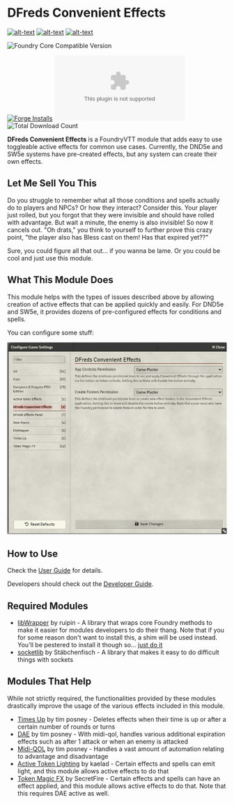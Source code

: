# DFreds Convenient Effects

[![alt-text](https://img.shields.io/badge/-Patreon-%23f96854?style=for-the-badge)](https://www.patreon.com/dfreds)
[![alt-text](https://img.shields.io/badge/-Buy%20Me%20A%20Coffee-%23ff813f?style=for-the-badge)](https://www.buymeacoffee.com/dfreds)
[![alt-text](https://img.shields.io/badge/-Discord-%235662f6?style=for-the-badge)](https://discord.gg/Wq8AEV9bWb)

![Foundry Core Compatible
Version](https://img.shields.io/badge/dynamic/json.svg?url=https://raw.githubusercontent.com/DFreds/dfreds-convenient-effects/main/static/module.json&label=Foundry%20Version&query=$.compatibility.verified&colorB=ff6400&style=for-the-badge)

[![Forge
Installs](https://img.shields.io/badge/dynamic/json?label=Forge%20Installs&query=package.installs&suffix=%25&url=https://forge-vtt.com/api/bazaar/package/dfreds-convenient-effects&colorB=68a74f&style=for-the-badge)](https://forge-vtt.com/bazaar#package=dfreds-convenient-effects)
![Latest Release Download
Count](https://img.shields.io/github/downloads/DFreds/dfreds-convenient-effects/latest/dfreds-convenient-effects.zip?color=2b82fc&label=LATEST%20DOWNLOADS&style=for-the-badge)
![Total Download
Count](https://img.shields.io/github/downloads/DFreds/dfreds-convenient-effects/total?color=2b82fc&label=TOTAL%20DOWNLOADS&style=for-the-badge)

__DFreds Convenient Effects__ is a FoundryVTT module that adds easy to use
toggleable active effects for common use cases. Currently, the DND5e and SW5e
systems have pre-created effects, but any system can create their own effects.

## Let Me Sell You This

Do you struggle to remember what all those conditions and spells actually do to
players and NPCs? Or how they interact? Consider this. Your player just rolled,
but you forgot that they were invisible and should have rolled with advantage.
But wait a minute, the enemy is also invisible! So now it cancels out. "Oh
drats," you think to yourself to further prove this crazy point, "the player
also has Bless cast on them! Has that expired yet??"

Sure, you could figure all that out... if you wanna be lame. Or you could be
cool and just use this module.

## What This Module Does

This module helps with the types of issues described above by allowing creation
of active effects that can be applied quickly and easily. For DND5e and SW5e, it
provides dozens of pre-configured effects for conditions and spells.

You can configure some stuff:

![Settings](docs/settings.png)

## How to Use

Check the [User
Guide](https://github.com/DFreds/dfreds-convenient-effects/wiki/User-Guide) for
details.

Developers should check out the [Developer
Guide](https://github.com/DFreds/dfreds-convenient-effects/wiki/Developer-Guide).

## Required Modules

- [libWrapper](https://foundryvtt.com/packages/lib-wrapper) by ruipin - A
library that wraps core Foundry methods to make it easier for modules developers
to do their thang. Note that if you for some reason don't want to install this,
a shim will be used instead. You'll be pestered to install it though so... [just
do it](https://www.youtube.com/watch?v=ZXsQAXx_ao0)
- [socketlib](https://foundryvtt.com/packages/socketlib) by Stäbchenfisch - A
library that makes it easy to do difficult things with sockets

## Modules That Help

While not strictly required, the functionalities provided by these modules drastically improve the usage of the various effects included in this module.

- [Times Up](https://foundryvtt.com/packages/times-up) by tim posney - Deletes
effects when their time is up or after a certain number of rounds or turns
- [DAE](https://foundryvtt.com/packages/dae) by tim posney - With midi-qol,
handles various additional expiration effects such as after 1 attack or when an
enemy is attacked
- [Midi-QOL](https://foundryvtt.com/packages/midi-qol) by tim posney - Handles a
vast amount of automation relating to advantage and disadvantage
- [Active Token Lighting](https://foundryvtt.com/packages/ATL) by kaelad -
Certain effects and spells can emit light, and this module allows active effects
to do that
- [Token Magic FX](https://foundryvtt.com/packages/tokenmagic) by SecretFire -
Certain effects and spells can have an effect applied, and this module allows
active effects to do that. Note that this requires DAE active as well.
